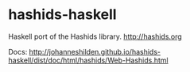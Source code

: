 # hashids-haskell

Haskell port of the Hashids library. http://hashids.org

Docs: http://johanneshilden.github.io/hashids-haskell/dist/doc/html/hashids/Web-Hashids.html
